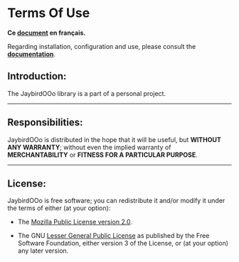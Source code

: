 # Terms Of Use

**Ce [document][1] en français.**

Regarding installation, configuration and use,
please consult the **[documentation][2]**.

## Introduction:

The JaybirdOOo library is a part of a personal project.

___
## Responsibilities:

JaybirdOOo is distributed in the hope that it will be useful,
but **WITHOUT ANY WARRANTY**; without even the implied warranty of
**MERCHANTABILITY** or **FITNESS FOR A PARTICULAR PURPOSE**.

___
## License:

JaybirdOOo is free software; you can redistribute it and/or
modify it under the terms of either (at your option):

- The [Mozilla Public License version 2.0][3].

- The GNU [Lesser General Public License][4] as published by the Free Software
Foundation, either version 3 of the License, or (at your option) any later version.

[1]: <https://prrvchr.github.io/JaybirdOOo/source/JaybirdOOo/registration/TermsOfUse_fr>
[2]: <https://prrvchr.github.io/JaybirdOOo/>
[3]: <http://mozilla.org/MPL/2.0/>
[4]: <http://www.gnu.org/licenses/lgpl-3.0.html>
